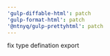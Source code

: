 ```yaml
---
'gulp-diffable-html': patch
'gulp-format-html': patch
'@ntnyq/gulp-prettyhtml': patch
---
```


fix type defination export
